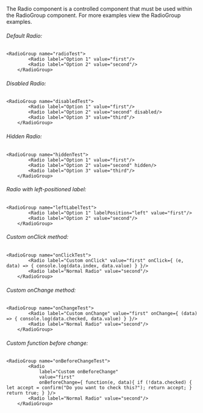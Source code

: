 The Radio component is a controlled component that must be used within the RadioGroup component. For more examples view the RadioGroup examples.

###### Default Radio:

    <RadioGroup name="radioTest">
			<Radio label="Option 1" value="first"/>
			<Radio label="Option 2" value="second"/>
		</RadioGroup>

###### Disabled Radio:

    <RadioGroup name="disabledTest">
			<Radio label="Option 1" value="first"/>
			<Radio label="Option 2" value="second" disabled/>
			<Radio label="Option 3" value="third"/>
		</RadioGroup>

###### Hidden Radio:

    <RadioGroup name="hiddenTest">
			<Radio label="Option 1" value="first"/>
			<Radio label="Option 2" value="second" hidden/>
			<Radio label="Option 3" value="third"/>
		</RadioGroup>

###### Radio with left-positioned label:

    <RadioGroup name="leftLabelTest">
			<Radio label="Option 1" labelPosition="left" value="first"/>
			<Radio label="Option 2" value="second"/>
		</RadioGroup>

###### Custom onClick method:

    <RadioGroup name="onClickTest">
			<Radio label="Custom onClick" value="first" onClick={ (e, data) => { console.log(data.index, data.value) } }/>
			<Radio label="Normal Radio" value="second"/>
		</RadioGroup>

###### Custom onChange method:

    <RadioGroup name="onChangeTest">
			<Radio label="Custom onChange" value="first" onChange={ (data) => { console.log(data.checked, data.value) } }/>
			<Radio label="Normal Radio" value="second"/>
		</RadioGroup>

###### Custom function before change:

    <RadioGroup name="onBeforeChangeTest">
			<Radio 
				label="Custom onBeforeChange"
				value="first" 
				onBeforeChange={ function(e, data){ if (!data.checked) { let accept = confirm("Do you want to check this?"); return accept; } return true; } }/>
			<Radio label="Normal Radio" value="second"/>
		</RadioGroup>
